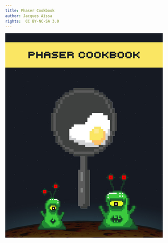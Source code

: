 ```yaml
---
title: Phaser Cookbook
author: Jacques Aïssa
rights:  CC BY-NC-SA 3.0
---
```


![](manuscript/images/title_page.png)
